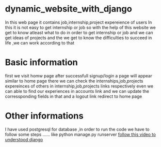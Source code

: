 # **dynamic_website_with_django**
 In this web page it contains job,internship,project expereience of users 
 In this it is not easy to get internship or job so with the help of this website we get to know atleast what to do in order to get internship or job and we can get ideas of projects and the we get to know the difficulties to succeed in life ,we can work according to that
# Basic information 
 first we visit homw page after successfull signup/login a page will appear similar to home page there we can check the internships,job,projects expereinces of others in internship,job,projects links respectively even we can able to find our experiences in accounts link and we can update the corressponding fields in that and a logout link redirect to home page
# Other informations
 I have used postgresql for database ,in order to run the code we have to follow some steps ...... like python manage.py runserver 
[follow this video to understood django](https://youtu.be/OTmQOjsl0eg)
